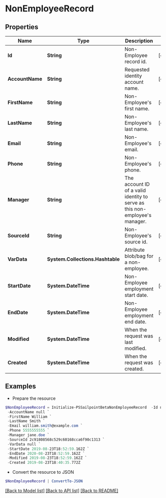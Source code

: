# NonEmployeeRecord
## Properties

Name | Type | Description | Notes
------------ | ------------- | ------------- | -------------
**Id** | **String** | Non-Employee record id. | [optional] 
**AccountName** | **String** | Requested identity account name. | [optional] 
**FirstName** | **String** | Non-Employee&#39;s first name. | [optional] 
**LastName** | **String** | Non-Employee&#39;s last name. | [optional] 
**Email** | **String** | Non-Employee&#39;s email. | [optional] 
**Phone** | **String** | Non-Employee&#39;s phone. | [optional] 
**Manager** | **String** | The account ID of a valid identity to serve as this non-employee&#39;s manager. | [optional] 
**SourceId** | **String** | Non-Employee&#39;s source id. | [optional] 
**VarData** | **System.Collections.Hashtable** | Attribute blob/bag for a non-employee. | [optional] 
**StartDate** | **System.DateTime** | Non-Employee employment start date. | [optional] 
**EndDate** | **System.DateTime** | Non-Employee employment end date. | [optional] 
**Modified** | **System.DateTime** | When the request was last modified. | [optional] 
**Created** | **System.DateTime** | When the request was created. | [optional] 

## Examples

- Prepare the resource
```powershell
$NonEmployeeRecord = Initialize-PSSailpointBetaNonEmployeeRecord  -Id null `
 -AccountName null `
 -FirstName William `
 -LastName Smith `
 -Email william.smith@example.com `
 -Phone 5555555555 `
 -Manager jane.doe `
 -SourceId 2c91808568c529c60168cca6f90c1313 `
 -VarData null `
 -StartDate 2019-08-23T18:52:59.162Z `
 -EndDate 2020-08-23T18:52:59.162Z `
 -Modified 2019-08-23T18:52:59.162Z `
 -Created 2019-08-23T18:40:35.772Z
```

- Convert the resource to JSON
```powershell
$NonEmployeeRecord | ConvertTo-JSON
```

[[Back to Model list]](../README.md#documentation-for-models) [[Back to API list]](../README.md#documentation-for-api-endpoints) [[Back to README]](../README.md)

